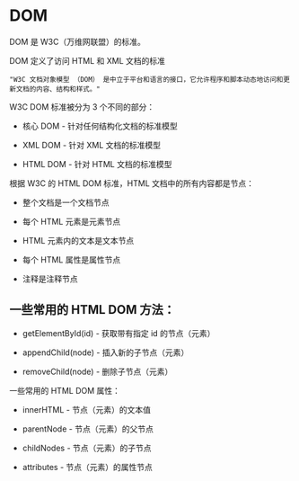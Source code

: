 # DOM

DOM 是 W3C（万维网联盟）的标准。

DOM 定义了访问 HTML 和 XML 文档的标准  

	"W3C 文档对象模型 （DOM） 是中立于平台和语言的接口，它允许程序和脚本动态地访问和更新文档的内容、结构和样式。"

W3C DOM 标准被分为 3 个不同的部分：

- 核心 DOM - 针对任何结构化文档的标准模型  

- XML DOM - 针对 XML 文档的标准模型  

- HTML DOM - 针对 HTML 文档的标准模型  


根据 W3C 的 HTML DOM 标准，HTML 文档中的所有内容都是节点：

- 整个文档是一个文档节点  

- 每个 HTML 元素是元素节点  

- HTML 元素内的文本是文本节点  

- 每个 HTML 属性是属性节点  

- 注释是注释节点  

## 一些常用的 HTML DOM 方法：

- getElementById(id) - 获取带有指定 id 的节点（元素） 

- appendChild(node) - 插入新的子节点（元素） 

- removeChild(node) - 删除子节点（元素） 

一些常用的 HTML DOM 属性：

- innerHTML - 节点（元素）的文本值 

- parentNode - 节点（元素）的父节点  

- childNodes - 节点（元素）的子节点  

- attributes - 节点（元素）的属性节点  








